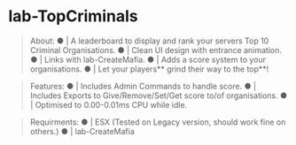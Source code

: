 # lab-TopCriminals

> About:
●  | A leaderboard to display and rank your servers Top 10 Criminal Organisations.
●  | Clean UI design with entrance animation.
●  | Links with lab-CreateMafia.
●  | Adds a score system to your organisations.
●  | Let your players** grind their way to the top**!

> Features:
●  | Includes Admin Commands to handle score.
●  | Includes Exports to Give/Remove/Set/Get score to/of organisations.
●  | Optimised to 0.00-0.01ms CPU while idle.

> Requirments:
●  | ESX (Tested on Legacy version, should work fine on others.)
●  | lab-CreateMafia
